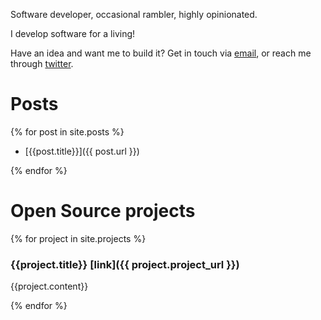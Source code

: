 Software developer, occasional rambler, highly opinionated.

I develop software for a living!

Have an idea and want me to build it? Get in touch via [email](mailto:bl.panuto@gmail.com), or reach me through [twitter](https://twitter.com/panuto_).

# Posts
{% for post in site.posts %}

- [{{post.title}}]({{ post.url }})

{% endfor %}

# Open Source projects

{% for project in site.projects %}

### {{project.title}} [link]({{ project.project_url }})

{{project.content}}

{% endfor %}
